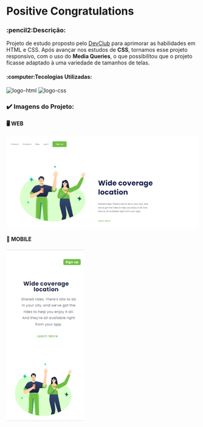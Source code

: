 <h1>Positive Congratulations</h1>
<h3>:pencil2:Descrição:</h3>
<p>Projeto de estudo proposto pelo <a href="https://rodolfomori.com.br/devclub">DevClub</a> para aprimorar as habilidades em HTML e CSS. Após avançar nos estudos de <b>CSS</b>, tornamos esse projeto responsivo, com o uso do <b>Media Queries</b>, o que possibilitou que o projeto ficasse adaptado à uma variedade de tamanhos de telas.</p>

<h4>:computer:Tecologias Utilizadas:</h4>
<img src="https://img.shields.io/badge/HTML5-E34F26?style=for-the-badge&logo=html5&logoColor=white" alt="logo-html"/>
<img src="https://img.shields.io/badge/CSS3-1572B6?style=for-the-badge&logo=css3&logoColor=white" alt="logo-css"/>
<br>
<h3>✔️ Imagens do Projeto:</h3>
<h4>🖥️ WEB</h4>
<img src="https://github.com/carolinacubass/positive-congratulations/blob/master/img/positive-web.png" alt="positive-web"/>
<br>
<h4>📱 MOBILE</h4>
<img src="https://github.com/carolinacubass/positive-congratulations/blob/master/img/positive-mobile.png" alt="positive-mobile"/>
